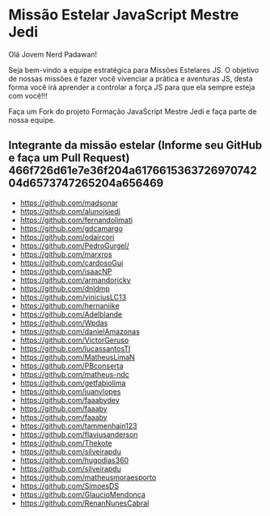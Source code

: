 ﻿# Missão Estelar JavaScript Mestre Jedi

Olá Jovem Nerd Padawan!

   Seja bem-vindo a equipe estratégica para Missões Estelares JS.
O objetivo de nossas missões é fazer você vivenciar a prática e aventuras JS, desta forma você irá aprender a controlar a força JS para que ela sempre esteja com você!!!

Faça um Fork do projeto Formação JavaScript Mestre Jedi e faça parte de nossa equipe.

## Integrante da missão estelar (Informe seu GitHub e faça um Pull Request) 466f726d61e7e36f204a617661536372697074204d6573747265204a656469

- https://github.com/madsonar
- https://github.com/alunojsjedi
- https://github.com/fernandolimati
- https://github.com/gdcamargo
- https://github.com/odaircori
- https://github.com/PedroGurgel/
- https://github.com/marxros
- https://github.com/cardosoGui
- https://github.com/isaacNP
- https://github.com/armandoricky
- https://github.com/dnldmp
- https://github.com/viniciusLC13
- https://github.com/hernaniike
- https://github.com/Adelblande
- https://github.com/Wpdas
- https://github.com/danielAmazonas
- https://github.com/VictorGeruso
- https://github.com/lucassantosTI
- https://github.com/MatheusLimaN
- https://github.com/PBconserta
- https://github.com/matheus-ndc
- https://github.com/getfabiolima
- https://github.com/juanvlopes
- https://github.com/faaabydev
- https://github.com/faaaby
- https://github.com/faaaby
- https://github.com/tammenhain123
- https://github.com/flaviusanderson
- https://github.com/Thekote
- https://github.com/silveirapdu 
- https://github.com/hugodias360
- https://github.com/silveirapdu
- https://github.com/matheusmoraesporto
- https://github.com/SimoesDS
- https://github.com/GlaucioMendonca
- https://github.com/RenanNunesCabral
